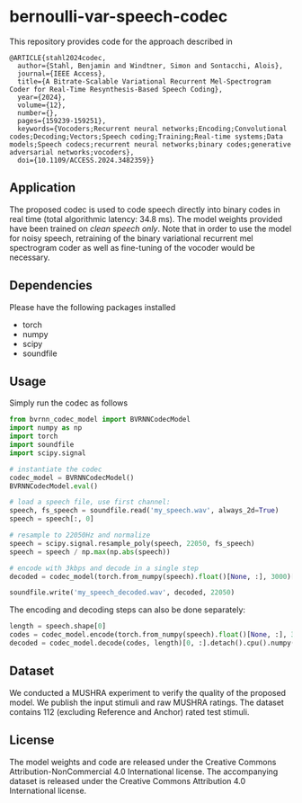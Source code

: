 # bernoulli-var-speech-codec

This repository provides code for the approach described in

```
@ARTICLE{stahl2024codec,
  author={Stahl, Benjamin and Windtner, Simon and Sontacchi, Alois},
  journal={IEEE Access}, 
  title={A Bitrate-Scalable Variational Recurrent Mel-Spectrogram Coder for Real-Time Resynthesis-Based Speech Coding}, 
  year={2024},
  volume={12},
  number={},
  pages={159239-159251},
  keywords={Vocoders;Recurrent neural networks;Encoding;Convolutional codes;Decoding;Vectors;Speech coding;Training;Real-time systems;Data models;Speech codecs;recurrent neural networks;binary codes;generative adversarial networks;vocoders},
  doi={10.1109/ACCESS.2024.3482359}}
```

## Application
The proposed codec is used to code speech directly into binary codes in real time (total algorithmic latency: 34.8 ms). The model weights provided have been trained on *clean speech only*. Note that in order to use the model for noisy speech, retraining of the binary variational recurrent mel spectrogram coder as well as fine-tuning of the vocoder would be necessary.


## Dependencies
Please have the following packages installed

- torch
- numpy
- scipy
- soundfile


## Usage

Simply run the codec as follows

```python
from bvrnn_codec_model import BVRNNCodecModel
import numpy as np
import torch
import soundfile
import scipy.signal

# instantiate the codec
codec_model = BVRNNCodecModel()
BVRNNCodecModel.eval()

# load a speech file, use first channel:
speech, fs_speech = soundfile.read('my_speech.wav', always_2d=True)
speech = speech[:, 0]

# resample to 22050Hz and normalize
speech = scipy.signal.resample_poly(speech, 22050, fs_speech)
speech = speech / np.max(np.abs(speech))

# encode with 3kbps and decode in a single step
decoded = codec_model(torch.from_numpy(speech).float()[None, :], 3000)[0, :].detach().cpu().numpy()

soundfile.write('my_speech_decoded.wav', decoded, 22050)
```

The encoding and decoding steps can also be done separately:
```python
length = speech.shape[0]
codes = codec_model.encode(torch.from_numpy(speech).float()[None, :], 3000)
decoded = codec_model.decode(codes, length)[0, :].detach().cpu().numpy()
```

## Dataset
We conducted a MUSHRA experiment to verify the quality of the proposed model.
We publish the input stimuli and raw MUSHRA ratings. The dataset contains 112 (excluding Reference and Anchor) rated test stimuli.

## License
The model weights and code are released under the Creative Commons Attribution-NonCommercial 4.0 International license. The accompanying dataset is released under the Creative Commons Attribution 4.0 International license.
 